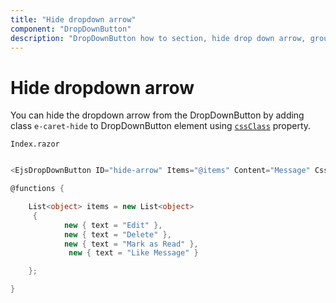 ```yaml
---
title: "Hide dropdown arrow"
component: "DropDownButton"
description: "DropDownButton how to section, hide drop down arrow, group popup items using list view component, dialog open on popup item click."
---
```


# Hide dropdown arrow

You can hide the dropdown arrow from the DropDownButton by adding class `e-caret-hide`
to DropDownButton element using [`cssClass`](https://help.syncfusion.com/cr/cref_files/aspnetcore-blazor/Syncfusion.EJ2.RazorComponents~Syncfusion.EJ2.RazorComponents.SplitButtons.EjsDropDownButton~CssClass.html)
property.

`Index.razor`

```csharp

<EjsDropDownButton ID="hide-arrow" Items="@items" Content="Message" CssClass="e-caret-hide"></EjsDropDownButton>

@functions {

    List<object> items = new List<object>
     {
            new { text = "Edit" },
            new { text = "Delete" },
            new { text = "Mark as Read" },
             new { text = "Like Message" }  

    };

}
  ```
